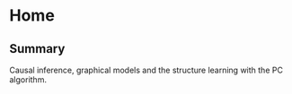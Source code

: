 # Home

## Summary

Causal inference, graphical models and the structure learning with the PC algorithm.
